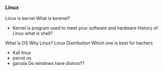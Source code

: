 ### Linux
Linux is kernel
What is kerenel?
- Kernel is program used to meet your software and hardware
History of Linux
what is shell?

What is OS
Why Linux?
Linux Distribution
Which one is best for hachers
- Kali linux
- parrot os
- garuda
Do windows have distros??